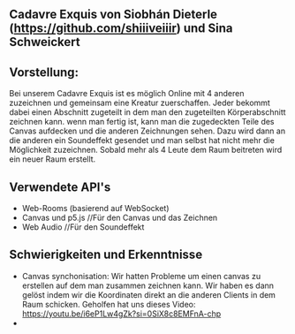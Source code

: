 Cadavre Exquis von Siobhán Dieterle (https://github.com/shiiiveiiir) und Sina Schweickert
-
Vorstellung:
-
Bei unserem Cadavre Exquis ist es möglich Online mit 4 anderen zuzeichnen und gemeinsam eine Kreatur zuerschaffen.
Jeder bekommt dabei einen Abschnitt zugeteilt in dem man den zugeteilten Körperabschnitt zeichnen kann.
wenn man fertig ist, kann man die zugedeckten Teile des Canvas aufdecken und die anderen Zeichnungen sehen. 
Dazu wird dann an die anderen ein Soundeffekt gesendet und man selbst hat nicht mehr die Möglichkeit zuzeichnen.
Sobald mehr als 4 Leute dem Raum beitreten wird ein neuer Raum erstellt.

Verwendete API's
-
- Web-Rooms (basierend auf WebSocket) 
- Canvas und p5.js //Für den Canvas und das Zeichnen
- Web Audio //Für den Soundeffekt

Schwierigkeiten und Erkenntnisse
-
- Canvas synchonisation: Wir hatten Probleme um einen canvas zu erstellen auf dem man zusammen zeichnen kann. Wir haben es dann gelöst indem wir die Koordinaten direkt an die anderen Clients in dem Raum schicken.
  Geholfen hat uns dieses Video: https://youtu.be/i6eP1Lw4gZk?si=0SiX8c8EMFnA-chp
- 

